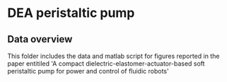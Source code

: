 # DEA peristaltic pump

## Data overview
This folder includes the data and matlab script for figures reported in the paper entitiled 'A compact dielectric-elastomer-actuator-based soft peristaltic pump for power and control of fluidic robots'
